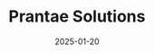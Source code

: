 ---  
layout: startup_page  
title: "Prantae Solutions"  
id: "proflou.com"  
permalink: "/prantaesolutionsproflou.com01202025/"  
website: "https://www.proflou.com"  
funding_round: "Seed"  
funding_amount: "₹5Cr"  
investors: "Indian Angel Network (IAN) Group, IAN Alpha Fund, Samir Kalia, Deepank Kumar, Nitin Zamre"  
about: "Prantae Solutions develops advanced diagnostic solutions for kidney health and diabetes care, focusing on chronic health conditions. Their flagship product, Proflo-U, uses nanosensor technology, IoT, and AI to provide accurate and cost-effective testing solutions. The company aims to improve patient outcomes and reduce healthcare costs."  
markets: "Healthtech, Medtech, Biotechnology, Health Care, Medical"  
hq: "Bhubaneswar, Odisha, India"  
founded_year: "2015"  
linkedin: "https://www.linkedin.com/company/prantae"  
twitter: "https://twitter.com/prantae?lang=en"  
instagram: ""  
facebook: "https://www.facebook.com/prantaesolutions/"  
crunchbase: "https://www.crunchbase.com/organization/prantae-solutions"  
pitchbook: ""  

date_display: "20-Jan-2025"  
date: "2025-01-20"

# SEO Optimization  
meta_title: "Prantae Solutions - Seed Funding (₹5Cr)"  
meta_description: "Prantae Solutions, Prantae Solutions develops advanced diagnostic solutions for kidney health and diabetes care, focusing on chronic health conditions. Their flagship pr..."  
meta_keywords: "Prantae Solutions, Healthtech, Medtech, Biotechnology, Health Care, Medical, Seed funding"  
canonical_url: "https://startup.projectstartups.com/prantaesolutionsproflou.com01202025/"  
---